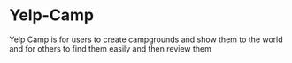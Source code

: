 # Yelp-Camp
 Yelp Camp is for users to create campgrounds and show them to the world and for others to find them easily and then review them
